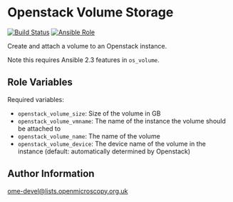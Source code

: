 Openstack Volume Storage
========================

[![Build Status](https://travis-ci.org/ome/ansible-role-openstack-volume-storage.svg)](https://travis-ci.org/ome/ansible-role-openstack-volume-storage)
[![Ansible Role](https://img.shields.io/ansible/role/41992.svg)](https://galaxy.ansible.com/ome/openstack_volume_storage/)

Create and attach a volume to an Openstack instance.

Note this requires Ansible 2.3 features in `os_volume`.


Role Variables
--------------

Required variables:

- `openstack_volume_size`: Size of the volume in GB
- `openstack_volume_vmname`: The name of the instance the volume should be attached to
- `openstack_volume_name`: The name of the volume
- `openstack_volume_device`: The device name of the volume in the instance (default: automatically determined by Openstack)


Author Information
------------------

ome-devel@lists.openmicroscopy.org.uk
